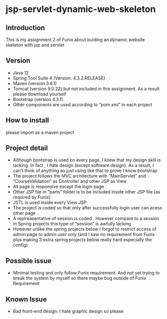 # jsp-servlet-dynamic-web-skeleton
 
 ## Introduction
 
 This is my assignment 2 of Funix about buiding an dynamic website skeleton with jsp and servlet
 
 ## Version
 
-	Java 12
-	Spring Tool Suite 4 (Version: 4.3.2.RELEASE) 
-	Maven (version 3.6.1)
-	Tomcat (version 9.0.22) but not included in this assignment. As a result please download yourself 
-	Bootstrap (version 4.3.1)
- Other components are used according to “pom.xml” in each project

## How to install
please import as a maven project

## Project detail

-	Although bootstrap is used on every page, I knew that my design skill is lacking. In fact , I hate design (except software design). As a result, I can’t think of anything so just using like that to prove I know bootstrap 
-	The project follows the MVC architecture with “MainServlet” and ”CourseValidation” as Controller and other JSP as View
-	All page is responsive except the login page
-	Other JSP file in “parts” folder is to be included inside other JSP file (as required by Funix)
-	JSTL is used inside every View JSP
-	The project is coded so that only after successfully login user can acess other page 
-	A replreasentative of session is coded . However compare to a session in Spring projects this type of “session” is awfully lacking
-	However unlike the spring projects below I forgot to restrict access of admin page to admin user only (and I saw no requirement from Funix plus making 3 extra spring projects below really hard especially the config)

## Possible issue
-	Minimal testing and only follow Funix requirement. And not yet trying to break the system by myself so there maybe bug outside of Funix Requirement

## Known Issue
-	Bad front-end design: I hate graphic design so please 
